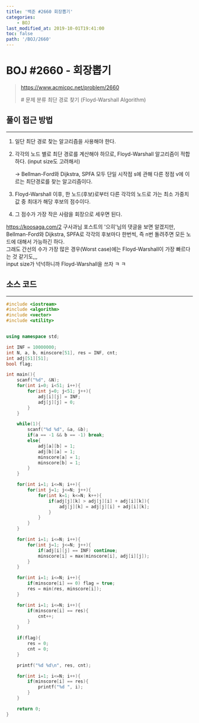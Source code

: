 ```yaml
---
title: '백준 #2660 회장뽑기'
categories:
    - BOJ
last_modified_at: 2019-10-01T19:41:00
toc: false
path: '/BOJ/2660'
---
```


# BOJ #2660 - 회장뽑기

> https://www.acmicpc.net/problem/2660
>
> \# 문제 분류
> 최단 경로 찾기 (Floyd-Warshall Algorithm)

## 풀이 접근 방법

---

1. 일단 최단 경로 찾는 알고리즘을 사용해야 한다.

2. 각각의 노드 별로 최단 경로를 계산해야 하므로, Floyd-Warshall 알고리즘이 적합하다. (input size도 고려해서)

    → Bellman-Ford와 Dijkstra, SPFA 모두 단일 시작점 s에 관해 다른 정점 v에 이르는 최단경로를 찾는 알고리즘이다.

3. Floyd-Warshall 이후, 한 노드(후보)로부터 다른 각각의 노드로 가는 최소 가중치 값 중 최대가 해당 후보의 점수이다.
4. 그 점수가 가장 작은 사람을 회장으로 세우면 된다.

https://koosaga.com/2 구사과님 포스트의 '으히'님의 댓글을 보면 알겠지만,<br>Bellman-Ford와 Dijkstra, SPFA로 각각의 후보마다 한번씩, 즉 n번 돌려주면 모든 노드에 대해서 가능하긴 하다.<br>그래도 간선의 수가 가장 많은 경우(Worst case)에는 Floyd-Warshall이 가장 빠르다는 것 같기도,,,<br>input size가 넉넉하니까 Floyd-Warshall을 쓰자 ㅋ ㅋ

## 소스 코드

---

```c++
#include <iostream>
#include <algorithm>
#include <vector>
#include <utility>


using namespace std;

int INF = 10000000;
int N, a, b, minscore[51], res = INF, cnt;
int adj[51][51];
bool flag;

int main(){
    scanf("%d", &N);
    for(int i=0; i<51; i++){
        for(int j=0; j<51; j++){
            adj[i][j] = INF;
            adj[j][j] = 0;
        }
    }

    while(1){
        scanf("%d %d", &a, &b);
        if(a == -1 && b == -1) break;
        else{
            adj[a][b] = 1;
            adj[b][a] = 1;
            minscore[a] = 1;
            minscore[b] = 1;
        }
    }

    for(int i=1; i<=N; i++){
        for(int j=1; j<=N; j++){
            for(int k=1; k<=N; k++){
                if(adj[j][k] > adj[j][i] + adj[i][k]){
                    adj[j][k] = adj[j][i] + adj[i][k];
                }
            }
        }
    }

    for(int i=1; i<=N; i++){
        for(int j=1; j<=N; j++){
            if(adj[i][j] == INF) continue;
            minscore[i] = max(minscore[i], adj[i][j]);
        }
    }

    for(int i=1; i<=N; i++){
        if(minscore[i] == 0) flag = true;
        res = min(res, minscore[i]);
    }

    for(int i=1; i<=N; i++){
        if(minscore[i] == res){
            cnt++;
        }
    }

    if(flag){
        res = 0;
        cnt = 0;
    }

    printf("%d %d\n", res, cnt);

    for(int i=1; i<=N; i++){
        if(minscore[i] == res){
            printf("%d ", i);
        }
    }

    return 0;
}
```
